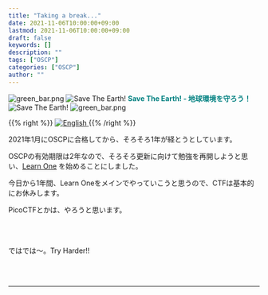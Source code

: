 ```yaml
---
title: "Taking a break..."
date: 2021-11-06T10:00:00+09:00
lastmod: 2021-11-06T10:00:00+09:00
draft: false
keywords: []
description: ""
tags: ["OSCP"]
categories: ["OSCP"]
author: ""
---
```

<img src="https://captureamerica.github.io/writeups/img/green_bar.png" alt="green_bar.png">
<img src="https://captureamerica.github.io/writeups/img/10_Nature_Themed_Icons_Cute_Earth_Icon.png" alt="Save The Earth!"> <b><font color="teal">Save The Earth! - 地球環境を守ろう！</font></b> <img src="https://captureamerica.github.io/writeups/img/10_Nature_Themed_Icons_Cute_Earth_Icon.png" alt="Save The Earth!">
<img src="https://captureamerica.github.io/writeups/img/green_bar.png" alt="green_bar.png">

{{% right %}}
<a href="https://translate.google.com/translate?hl=en&sl=ja&tl=en&u=https%3A%2F%2Fcaptureamerica.github.io%2Fwriteups%2Fpost%2Ftaking_a_break%2F">
<img src="https://captureamerica.github.io/writeups/img/En.png" alt="English">
</a>
{{% /right %}}

2021年1月にOSCPに合格してから、そろそろ1年が経とうとしています。

OSCPの有効期限は2年なので、そろそろ更新に向けて勉強を再開しようと思い、[Learn One](https://www.offensive-security.com/learn/) を始めることにしました。

今日から1年間、Learn Oneをメインでやっていこうと思うので、CTFは基本的にお休みします。

PicoCTFとかは、やろうと思います。

<br /><br />

ではでは〜。Try Harder!!


<br /><br />
- - -
<br /><br />
